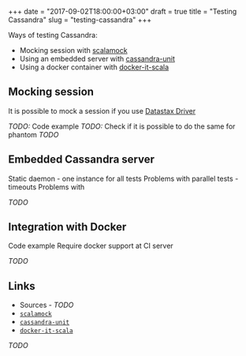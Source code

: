 +++
date = "2017-09-02T18:00:00+03:00"
draft = true
title = "Testing Cassandra"
slug = "testing-cassandra"
+++

Ways of testing Cassandra:

* Mocking session with [scalamock](http://scalamock.org/)
* Using an embedded server with [cassandra-unit](https://github.com/jsevellec/cassandra-unit)
* Using a docker container with [docker-it-scala](https://github.com/whisklabs/docker-it-scala)

<!--more-->

## Mocking session
It is possible to mock a session if you use [Datastax Driver](https://github.com/datastax/java-driver)

_TODO:_ Code example
_TODO:_ Check if it is possible to do the same for phantom
_TODO_

## Embedded Cassandra server

Static daemon - one instance for all tests
Problems with parallel tests - timeouts
Problems with

_TODO_

## Integration with Docker

Code example
Require docker support at CI server

_TODO_

## Links

* Sources - _TODO_
* [`scalamock`](http://scalamock.org/)
* [`cassandra-unit`](https://github.com/jsevellec/cassandra-unit)
* [`docker-it-scala`](https://github.com/whisklabs/docker-it-scala)

_TODO_
